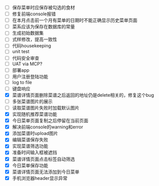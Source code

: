 - [ ] 保存菜单时应保存被勾选的食材
- [ ] 修复前端console报错
- [ ] 在本月点击前一个月有菜单的日期时不能正确显示历史菜单页面
- [ ] 菜系应该为保存在数据库的常量
- [ ] 生成初始数据集
- [ ] 式样修改，提高一致性
- [ ] 代码housekeeping
- [ ] unit test
- [ ] 代码安全审查
- [ ] UAT via MCP?
- [ ] 部署app
- [ ] 用户注册登陆功能
- [ ] log to file
- [ ] 键盘响应
- [x] 菜谱详情页面删除菜谱之后返回的地址仍是delete相关的，修复这个bug
- [ ] 多张菜谱图片的展示
- [ ] 读取菜谱图片失败时加载默认图片
- [x] 实现随机推荐菜谱功能
- [x] 今日菜单页面复制之后停留在当前页面
- [x] 解决前端console的warning和error
- [x] 添加菜谱时upload图片
- [x] 编辑菜谱保存失败
- [x] 实现菜谱筛选功能
- [x] 准备时间输入框被遮挡
- [x] 菜谱详情页面点击标签自动筛选
- [x] 今日菜单保存功能
- [x] 菜谱详情页面无法添加到今日菜单
- [x] 手机浏览器header显示异常